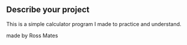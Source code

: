 
## Describe your project

This is a simple calculator program I made to practice and understand. 

made by Ross Mates


